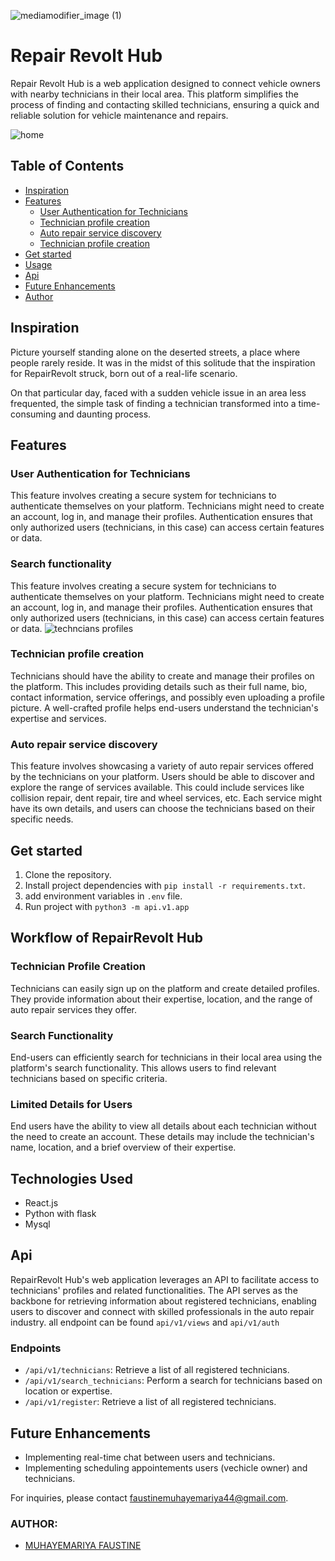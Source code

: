 ![mediamodifier_image (1)](https://github.com/faustine-van/repair-revolt-web-app/assets/125466059/1337a3a4-f3e5-42c0-9f96-03e319322d71)

# Repair Revolt Hub

Repair Revolt Hub is a web application designed to connect vehicle owners with nearby technicians in their local area.
This platform simplifies the process of finding and contacting skilled technicians, ensuring a quick and reliable solution for vehicle maintenance and repairs. 

![home](https://github.com/faustine-van/repair-revolt-web-app/assets/125466059/1f8d7750-ba2c-4982-b3c1-aa7335390214)

## Table of Contents

- [Inspiration](#inspiration)
- [Features](#features)
  - [User Authentication for Technicians](#user-authentication-for-technicians)
  - [Technician profile creation](#technician-profile-creation)
  - [Auto repair service discovery](#auto-repair-service-discovery)
  - [Technician profile creation](#technician-profile-creation)
- [Get started](#get-started)
- [Usage](#usage)
- [Api](#api)
- [Future Enhancements](#future-enhancements)
- [Author](#author)

## Inspiration 
Picture yourself standing alone on the deserted streets, a place where people rarely reside. It was in the midst of this solitude that the inspiration for RepairRevolt struck, born out of a real-life scenario.

On that particular day, faced with a sudden vehicle issue in an area less frequented, the simple task of finding a technician transformed into a time-consuming and daunting process. 

## Features

### User Authentication for Technicians
This feature involves creating a secure system for technicians to authenticate themselves on your platform. Technicians might need to create an account, log in, and manage their profiles. Authentication ensures that only authorized users (technicians, in this case) can access certain features or data.


### Search functionality
This feature involves creating a secure system for technicians to authenticate themselves on your platform. Technicians might need to create an account, log in, and manage their profiles. Authentication ensures that only authorized users (technicians, in this case) can access certain features or data.
![techncians profiles](https://github.com/faustine-van/repair-revolt-web-app/assets/125466059/99196645-3c5a-41b6-b60b-0149e3dc35d5)

### Technician profile creation
Technicians should have the ability to create and manage their profiles on the platform. This includes providing details such as their full name, bio, contact information, service offerings, and possibly even uploading a profile picture. A well-crafted profile helps end-users understand the technician's expertise and services.
### Auto repair service discovery
This feature involves showcasing a variety of auto repair services offered by the technicians on your platform. Users should be able to discover and explore the range of services available. This could include services like collision repair, dent repair, tire and wheel services, etc. Each service might have its own details, and users can choose the technicians based on their specific needs.

## Get started

1. Clone the repository.
2. Install project dependencies with
   `pip install -r requirements.txt`.
3. add environment variables in `.env` file.
4. Run project with `python3 -m api.v1.app`

## Workflow of RepairRevolt Hub

### Technician Profile Creation

Technicians can easily sign up on the platform and create detailed profiles. They provide information about their expertise, location, and the range of auto repair services they offer.

### Search Functionality

End-users can efficiently search for technicians in their local area using the platform's search functionality. This allows users to find relevant technicians based on specific criteria.

### Limited Details for Users

End users have the ability to view all details about each technician without the need to create an account. These details may include the technician's name, location, and a brief overview of their expertise.


## Technologies Used

- React.js
- Python with flask
- Mysql

## Api

RepairRevolt Hub's web application leverages an API to facilitate access to technicians' profiles and related functionalities. The API serves as the backbone for retrieving information about registered technicians, enabling users to discover and connect with skilled professionals in the auto repair industry.
all endpoint can be found `api/v1/views` and `api/v1/auth`

### Endpoints
- `/api/v1/technicians`: Retrieve a list of all registered technicians.
- `/api/v1/search_technicians`: Perform a search for technicians based on location or expertise.
- `/api/v1/register`: Retrieve a list of all registered technicians.

## Future Enhancements

- Implementing real-time chat between users and technicians.
- Implementing scheduling appointements users (vechicle owner) and technicians.

For inquiries, please contact [faustinemuhayemariya44@gmail.com](mailto:faustinemuhayemariya44@gmail.com).

### AUTHOR:
  - [MUHAYEMARIYA FAUSTINE](https://github.com/faustine-van/AirBnB_clone/edit/master/README.md)
